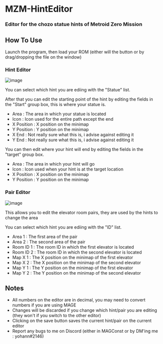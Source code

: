 # MZM-HintEditor

### Editor for the chozo statue hints of Metroid Zero Mission

## How To Use
Launch the program, then load your ROM (either will the button or by drag/dropping the file on the window)

### Hint Editor

![image](https://user-images.githubusercontent.com/81297939/143765748-cade6ed5-1dad-451f-ad34-473cb00d0b00.png)

You can select which hint you are ediing with the "Statue" list.

After that you can edit the starting point of the hint by editing the fields in the "Start" group box, this is where your statue is.
- Area : The area in which your statue is located
- Icon : Icon used for the entire path except the end
- X Position : X position on the minimap
- Y Position : Y position on the minimap
- X End : Not really sure what this is, i advise against editing it
- Y End : Not really sure what this is, i advise against editing it

You can then edit where your hint will end by editing the fields in the "target" group box.
- Area : The area in which your hint will go
- Icon : Icon used when your hint is at the target location
- X Position : X position on the minimap
- Y Position : Y position on the minimap

### Pair Editor

![image](https://user-images.githubusercontent.com/81297939/143765779-5caf972b-26f9-4aaa-8f9b-526bcb15b19e.png)

This allows you to edit the elevator room pairs, they are used by the hints to change the area

You can select which hint you are ediing with the "ID" list.

- Area 1 : The first area of the pair
- Area 2 : The second area of the pair
- Room ID 1 : The room ID in which the first elevator is located
- Room ID 2 : The room ID in which the second elevator is located
- Map X 1 : The X position on the minimap of the first elevator
- Map X 2 : The X position on the minimap of the second elevator
- Map Y 1 : The Y position on the minimap of the first elevator
- Map Y 2 : The Y position on the minimap of the second elevator

## Notes
- All numbers on the editor are in decimal, you may need to convert numbers if you are using MAGE
- Changes will be discarded if you change which hint/pair you are editing (they won't if you switch to the other editor)
- Clicking on the save button saves the current hint/pair on the current editor
- Report any bugs to me on Discord (either in MAGConst or by DM'ing me : yohann#2146)
